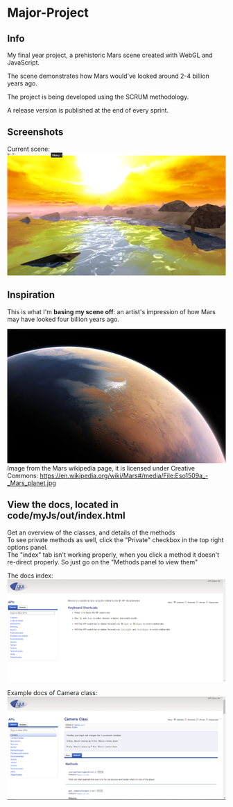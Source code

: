 # Major-Project

## Info
My final year project, a prehistoric Mars scene created with WebGL and JavaScript.

The scene demonstrates how Mars would've looked around 2-4 billion years ago. 

The project is being developed using the SCRUM methodology.

A release version is published at the end of every sprint.

## Screenshots

Current scene:
![](https://github.com/SamuelSnowball/Major-Project/blob/master/Major%20Project/screenshots/current/4.png) <br>

## Inspiration

This is what I'm <b>basing my scene off</b>: an artist's impression of how Mars may have looked four billion years ago.

![](https://github.com/SamuelSnowball/Major-Project/blob/master/Major%20Project/resources/inspiration/prehestoric_mars.jpg) <br>
Image from the Mars wikipedia page, it is licensed under Creative Commons: https://en.wikipedia.org/wiki/Mars#/media/File:Eso1509a_-_Mars_planet.jpg

## View the docs, located in code/myJs/out/index.html <br>
Get an overview of the classes, and details of the methods <br>
To see private methods as well, click the "Private" checkbox in the top right options panel. <br>
The "index" tab isn't working properly, when you click a method it doesn't re-direct properly. So just go on the "Methods panel to view them"<br>

The docs index: <br>
![](https://github.com/SamuelSnowball/Major-Project/blob/master/Major%20Project/screenshots/yuidoc/index.png) 

Example docs of Camera class: <br>
![](https://github.com/SamuelSnowball/Major-Project/blob/master/Major%20Project/screenshots/yuidoc/camera.png) <br>



